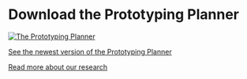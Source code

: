 # Download the Prototyping Planner

[![The Prototyping Planner](prototypingplanner.github.io/ppV2.jpg)](prototypingplanner.github.io/PrototypingPlanner_V2.pdf)


[See the newest version of the Prototyping Planner](prototypingplanner.github.io/PrototypingPlanner_V4.pdf)

[Read more about our research](prototypingplanner.github.io)
